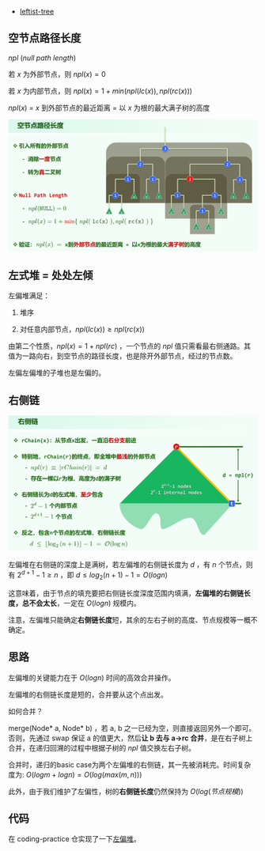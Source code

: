 * [leftist-tree](https://oi-wiki.org/ds/leftist-tree/)

## 空节点路径长度

$npl \ (null \ path \ length)$

若 $x$ 为外部节点，则 $npl(x) = 0$

若 $x$ 为内部节点，则 $npl(x) = 1 + min(npl(lc(x)), npl(rc(x)))$

$npl(x)$ = $x$ 到外部节点的最近距离 = 以 $x$ 为根的最大满子树的高度

![img](img/leftist-tree/1.png)

## 左式堆 = 处处左倾

左偏堆满足：

1. 堆序

2. 对任意内部节点，$npl(lc(x)) \ge npl(rc(x))$

由第二个性质，$npl(x) = 1 + npl(rc)$ ，一个节点的 $npl$ 值只需看最右侧通路。其值为一路向右，到空节点的路径长度，也是除开外部节点，经过的节点数。

左偏左偏堆的子堆也是左偏的。

## 右侧链

![img](img/leftist-tree/2.png)

左偏堆在右侧链的深度上是满树，若左偏堆的右侧链长度为 $d$ ，有 $n$ 个节点，则有 $2^{d+1} - 1 \ge n$ ，即 $d \le log_2{(n + 1)} - 1 = O(logn)$

这意味着，由于节点的填充要把右侧链长度深度范围内填满，**左偏堆的右侧链长度，总不会太长**，一定在 $O(logn)$ 规模内。

注意，左偏堆只能确定**右侧链长度**短，其余的左右子树的高度、节点规模等一概不确定。

## 思路

左偏堆的关键能力在于 $O(logn)$ 时间的高效合并操作。

左偏堆的右侧链长度是短的，合并要从这个点出发。

如何合并？

merge(Node* a, Node* b) ，若 a, b 之一已经为空，则直接返回另外一个即可。否则，先通过 swap 保证 a 的值更大，然后**让 b 去与 a->rc 合并**，是在右子树上合并，在递归回溯的过程中根据子树的 $npl$ 值交换左右子树。

合并时，递归的basic case为两个左偏堆的右侧链，其一先被消耗完。时间复杂度为: $O(logm + logn) = O(log(max(m, n)))$

此外，由于我们维护了左偏性，树的**右侧链长度**仍然保持为 $O(log(节点规模))$

## 代码

在 coding-practice 仓实现了一下[左偏堆](https://github.com/plerks/coding-practice/blob/main/%E5%85%B8%E5%9E%8B%E9%97%AE%E9%A2%98/%E5%B7%A6%E5%81%8F%E5%A0%86/LeftistHeap.cpp)。